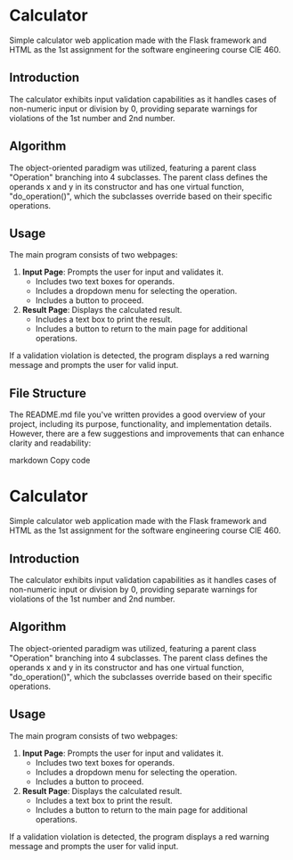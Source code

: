 # Calculator

Simple calculator web application made with the Flask framework and HTML as the 1st assignment for the software engineering course CIE 460.

## Introduction

The calculator exhibits input validation capabilities as it handles cases of non-numeric input or division by 0, providing separate warnings for violations of the 1st number and 2nd number.

## Algorithm

The object-oriented paradigm was utilized, featuring a parent class "Operation" branching into 4 subclasses. The parent class defines the operands x and y in its constructor and has one virtual function, "do_operation()", which the subclasses override based on their specific operations.

## Usage

The main program consists of two webpages:
1. **Input Page**: Prompts the user for input and validates it.
   - Includes two text boxes for operands.
   - Includes a dropdown menu for selecting the operation.
   - Includes a button to proceed.
2. **Result Page**: Displays the calculated result.
   - Includes a text box to print the result.
   - Includes a button to return to the main page for additional operations.

If a validation violation is detected, the program displays a red warning message and prompts the user for valid input.

## File Structure


The README.md file you've written provides a good overview of your project, including its purpose, functionality, and implementation details. However, there are a few suggestions and improvements that can enhance clarity and readability:

markdown
Copy code
# Calculator

Simple calculator web application made with the Flask framework and HTML as the 1st assignment for the software engineering course CIE 460.

## Introduction

The calculator exhibits input validation capabilities as it handles cases of non-numeric input or division by 0, providing separate warnings for violations of the 1st number and 2nd number.

## Algorithm

The object-oriented paradigm was utilized, featuring a parent class "Operation" branching into 4 subclasses. The parent class defines the operands x and y in its constructor and has one virtual function, "do_operation()", which the subclasses override based on their specific operations.

## Usage

The main program consists of two webpages:
1. **Input Page**: Prompts the user for input and validates it.
   - Includes two text boxes for operands.
   - Includes a dropdown menu for selecting the operation.
   - Includes a button to proceed.
2. **Result Page**: Displays the calculated result.
   - Includes a text box to print the result.
   - Includes a button to return to the main page for additional operations.

If a validation violation is detected, the program displays a red warning message and prompts the user for valid input.